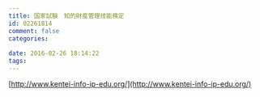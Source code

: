 ```yaml
---
title: 国家試験　知的財産管理技能検定
id: 02261814
comment: false
categories:
   
date: 2016-02-26 18:14:22
tags:
---
```


[http://www.kentei-info-ip-edu.org/](http://www.kentei-info-ip-edu.org/)